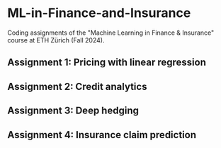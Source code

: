 # ML-in-Finance-and-Insurance

Coding assignments of the "Machine Learning in Finance & Insurance" course at ETH Zürich (Fall 2024).

## Assignment 1: Pricing with linear regression

## Assignment 2: Credit analytics

## Assignment 3: Deep hedging

## Assignment 4: Insurance claim prediction
